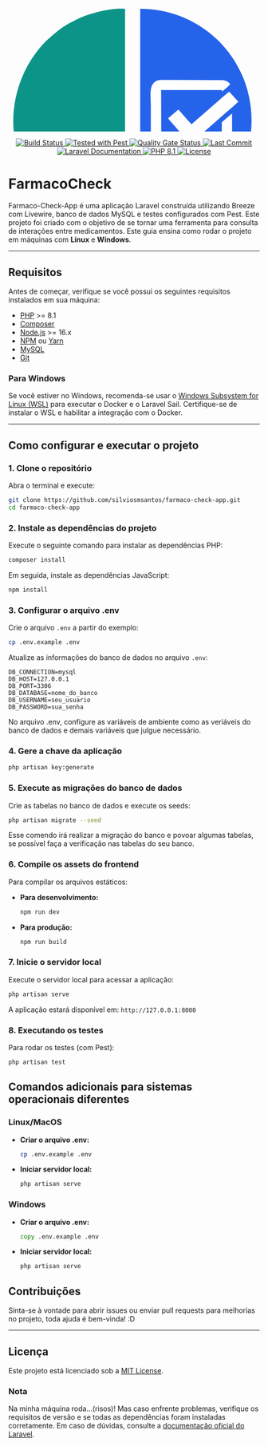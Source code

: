<svg xmlns="http://www.w3.org/2000/svg" xml:space="preserve" width="1000" height="600" style="shape-rendering:geometricPrecision;text-rendering:geometricPrecision;image-rendering:optimizeQuality;fill-rule:evenodd;clip-rule:evenodd"><defs><style>.fil0{fill:#0d9488}.fil2{fill:#fefefe}</style></defs><g id="Camada_x0020_1"><path d="M234.05 56.17c-27.98-2.6-71.3 9.15-92.95 19.45-29.1 13.85-37.41 20.71-58.84 39.06-2.61 2.24-4.85 4.19-7.24 6.61-61.04 61.84-86.21 163.73-45 251.77 22.76 48.63 61.4 89.57 111.95 111.54 24.09 10.47 61.88 21.66 92.08 19.23V56.17z" class="fil0"/><path d="M368.16 287.46c2.28-3.33 5.73-5.14 9.05-8.36 2.6-2.51 6.11-5.44 9.47-8.32l37.53-32.7c2.58-2.41 6.64-6.07 9.51-8.29 3.22-2.5 5.88-5.62 9.23-7.62l18.38 20.14-11.47 10.51c-3.53 3.34-8.41 7.28-12.31 10.49l-71.74 62.84c-2.5-1.18-25.69-27.15-29.02-31.41-3.83-4.87-14.16-15.25-16.29-19.21l20.58-17.42 19.76 22.48c1.11 1.27 2.21 2.27 3.37 3.48 2.52 2.61.77 1.67 3.95 3.39zm80.52 52.46c-1.24 25.92-29.18 20.31-52.21 20.31h-74.18c-33.35 0-36.42-2.58-36.42-36.17v-74.18c0-23.42-5.53-50.59 21.56-51.02l109.81.02c13.23 0 21.93-.4 27.56 8.48-2.5 3.49-12.34 11.43-16.1 14.37-1.34-4.76 1.42-2.47-4.39-3.07l-118.08.08.24 121.38h121.88v-56.61c6.34-5.79 13.75-11.72 20.09-17.36l.24 73.77zM264.49 504.06c85.59-1.63 143.76-40.97 183.68-96.63 24.81-34.59 39.89-82.28 39.65-127.87-.65-126.43-100.67-222.73-223.33-223.63v448.13z" style="fill:#2563eb"/><path d="M448.44 266.15c-6.34 5.64-13.75 11.57-20.09 17.36v56.61H306.47l-.24-121.38 118.08-.08c5.81.6 3.05-1.69 4.39 3.07 3.76-2.94 13.6-10.88 16.1-14.37-5.63-8.88-14.33-8.48-27.56-8.48l-109.81-.02c-27.09.43-21.56 27.6-21.56 51.02v74.18c0 33.59 3.07 36.17 36.42 36.17h74.18c23.03 0 50.97 5.61 52.21-20.31l-.24-73.77z" class="fil2"/><path d="M895.5 423.21c1.5 2.71.36.7 1.49 2.71l25.19-.48c4.41-5.79 1.95-34.21 1.95-44.31 8.3-.53 6.59 1.44 9.51 9.05 3.05 7.96 11.47 31.53 14.84 35.75l27.89-.55c2.07-10.61-22.01-53.17-20.12-58.02.49-1.26 3.22-3.73 4.82-5.84 1.18-1.55 2.65-3.74 3.89-6 5.27-9.65 7.92-19.39 8.9-30.64.64-7.24 2.49-13.76-4.76-15.39-6.02-.31-19.45-1.01-24.58.88-3.31 9.5 1.9 36.56-20.39 40.46l-.1-77.97c-1.63-8.83-27.31-3.59-27.4-3.51-3.16 5.06-1.31 64.75-1.31 76.47 0 23.64-1.73 54.65.18 77.39zM601.18 369.73c-5.42-.83-21.25-1.06-26.35.17-2.85 7.24.57 16.99-2.52 24.18-2.6 6.09-10.93 9.54-18.05 4.62-8.27-5.71-5.13-36.16-5.13-48.93 0-10.87-1.98-44.89 2.61-51.44 4.77-6.81 13.98-6.1 18.42-.61 4.87 6.01.04 17.88 4.53 23.18 3.36 2.65 21.8 2.57 25.36.12 2.32-2.13 1.6-5.88 1.55-10.8-.1-11.22-1.25-21.42-8.69-30.29-8.52-10.18-20.1-14.88-39.19-13.4-26.77 6.51-34.89 19.03-34.87 49.62.01 17.34-2.07 70.85 1.46 83.84 9.5 34.95 63.82 38.61 78.29 6.53 3.43-7.62 5.67-29.21 2.58-36.79zM618.75 423.95c3.48 2.85 23.91 3.52 28.03 0 1.91-4.86.77-42.01.77-50.44 0-17.75-3.87-41.48 11-40.84 9.15.4 9.3 8.34 9.26 17.1l-.02 64.3c-.03 3.38-.48 6.48.55 9.17 1.76 4.61 25.87 4.41 27.82-.06.08-.19.2-.46.27-.68.07-.23.13-.5.18-.75l.11-31.43c0-16.07 2.48-53.64-4.32-66.45-5.13-9.66-8.72-10.7-19.02-15.82-13.51-1.68-15.24-.07-25.2 1.76-10.24 8.08-14.67 27.12-15.51 38.3l-6.71 31.9c-.12 2.17-.6 4.66-.4 6.87z" class="fil2"/><path d="M741.53 190.3l1.72 6.91-8.61 7.35-4.6-8.01z" style="fill:#2563eb"/></g></svg>

<p align="center">
  <a href="https://github.com/silviosmsantos/FarmacoCheck/actions">
    <img src="https://github.com/laravel/framework/workflows/tests/badge.svg" alt="Build Status">
  </a>
  <a href="https://pestphp.com">
    <img src="https://img.shields.io/badge/Tested_with-Pest-7b42bc" alt="Tested with Pest">
  </a>
    <a href="https://github.com/silviosmsantos/FarmacoCheck/runs/34810727501">
    <img src="https://sonarcloud.io/api/project_badges/measure?project=silviosmsantos_FarmacoCheck&metric=alert_status" alt="Quality Gate Status">
  </a>
  <a href="https://github.com/silviosmsantos/FarmacoCheck/commits/main">
    <img src="https://img.shields.io/github/last-commit/silviosmsantos/FarmacoCheck" alt="Last Commit">
  </a>
  <a href="https://laravel.com/docs/11.x">
    <img src="https://img.shields.io/badge/Laravel-Documentation-orange" alt="Laravel Documentation">
  </a>
  <a href="https://www.php.net/">
    <img src="https://img.shields.io/badge/PHP-8.1-blue" alt="PHP 8.1">
  </a>
  <a href="https://packagist.org/packages/laravel/framework">
    <img src="https://img.shields.io/badge/License-MIT-green" alt="License">
  </a>
</p>


# FarmacoCheck

Farmaco-Check-App é uma aplicação Laravel construída utilizando Breeze com Livewire, banco de dados MySQL e testes configurados com Pest. Este projeto foi criado com o objetivo de se tornar uma ferramenta para consulta de interações entre medicamentos.
Este guia ensina como rodar o projeto em máquinas com **Linux** e **Windows**.

---

## Requisitos

Antes de começar, verifique se você possui os seguintes requisitos instalados em sua máquina:

- [PHP](https://www.php.net/downloads) >= 8.1
- [Composer](https://getcomposer.org/)
- [Node.js](https://nodejs.org/) >= 16.x
- [NPM](https://www.npmjs.com/) ou [Yarn](https://yarnpkg.com/)
- [MySQL](https://dev.mysql.com/downloads/)
- [Git](https://git-scm.com/)

### Para Windows

Se você estiver no Windows, recomenda-se usar o [Windows Subsystem for Linux (WSL)](https://learn.microsoft.com/en-us/windows/wsl/) para executar o Docker e o Laravel Sail. Certifique-se de instalar o WSL e habilitar a integração com o Docker.

---


## Como configurar e executar o projeto

### 1. Clone o repositório

Abra o terminal e execute:

```bash
git clone https://github.com/silviosmsantos/farmaco-check-app.git
cd farmaco-check-app
```

### 2. Instale as dependências do projeto

Execute o seguinte comando para instalar as dependências PHP:

```bash
composer install
```

Em seguida, instale as dependências JavaScript:

```bash
npm install
```

### 3. Configurar o arquivo .env

Crie o arquivo `.env` a partir do exemplo:

```bash
cp .env.example .env
```

Atualize as informações do banco de dados no arquivo `.env`:

```
DB_CONNECTION=mysql
DB_HOST=127.0.0.1
DB_PORT=3306
DB_DATABASE=nome_do_banco
DB_USERNAME=seu_usuario
DB_PASSWORD=sua_senha
```

No arquivo .env, configure as variáveis de ambiente como as veriáveis do banco de dados e demais variáveis que julgue necessário.

### 4. Gere a chave da aplicação

```bash
php artisan key:generate
```

### 5. Execute as migrações do banco de dados

Crie as tabelas no banco de dados e execute os seeds:

```bash
php artisan migrate --seed
```

Esse comendo irá realizar a migração do banco e povoar algumas tabelas, se possível faça a verificação nas tabelas do seu banco.

### 6. Compile os assets do frontend

Para compilar os arquivos estáticos:

- **Para desenvolvimento:**
  ```bash
  npm run dev
  ```
- **Para produção:**
  ```bash
  npm run build
  ```

### 7. Inicie o servidor local

Execute o servidor local para acessar a aplicação:

```bash
php artisan serve
```

A aplicação estará disponível em: `http://127.0.0.1:8000`

### 8. Executando os testes

Para rodar os testes (com Pest):

```bash
php artisan test
```

## Comandos adicionais para sistemas operacionais diferentes

### Linux/MacOS
- **Criar o arquivo .env:**
  ```bash
  cp .env.example .env
  ```
- **Iniciar servidor local:**
  ```bash
  php artisan serve
  ```

### Windows
- **Criar o arquivo .env:**
  ```cmd
  copy .env.example .env
  ```
- **Iniciar servidor local:**
  ```cmd
  php artisan serve
  ```

## Contribuições

Sinta-se à vontade para abrir issues ou enviar pull requests para melhorias no projeto, toda ajuda é bem-vinda! :D

---

## Licença

Este projeto está licenciado sob a [MIT License](LICENSE).

### Nota
Na minha máquina roda...(risos)! Mas caso enfrente problemas, verifique os requisitos de versão e se todas as dependências foram instaladas corretamente. Em caso de dúvidas, consulte a [documentação oficial do Laravel](https://laravel.com/docs).
